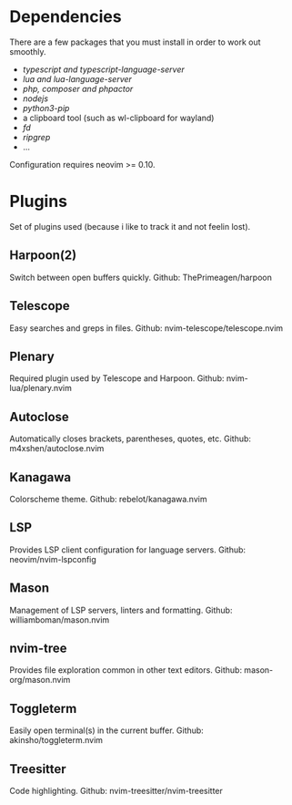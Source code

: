 # Dependencies
There are a few packages that you must install in order to work out smoothly.

- *typescript and typescript-language-server*
- *lua and lua-language-server*
- *php, composer and phpactor*
- *nodejs*
- *python3-pip*
- a clipboard tool (such as wl-clipboard for wayland)
- *fd*
- *ripgrep*
- ...

Configuration requires neovim >= 0.10.

# Plugins
Set of plugins used (because i like to track it and not feelin lost).

## Harpoon(2)
Switch between open buffers quickly.
Github: ThePrimeagen/harpoon

## Telescope
Easy searches and greps in files.
Github: nvim-telescope/telescope.nvim

## Plenary
Required plugin used by Telescope and Harpoon.
Github: nvim-lua/plenary.nvim

## Autoclose
Automatically closes brackets, parentheses, quotes, etc.
Github: m4xshen/autoclose.nvim

## Kanagawa
Colorscheme theme.
Github: rebelot/kanagawa.nvim

## LSP
Provides LSP client configuration for language servers.
Github: neovim/nvim-lspconfig

## Mason
Management of LSP servers, linters and formatting.
Github: williamboman/mason.nvim

## nvim-tree
Provides file exploration common in other text editors.
Github: mason-org/mason.nvim

## Toggleterm
Easily open terminal(s) in the current buffer.
Github: akinsho/toggleterm.nvim

## Treesitter
Code highlighting.
Github: nvim-treesitter/nvim-treesitter

